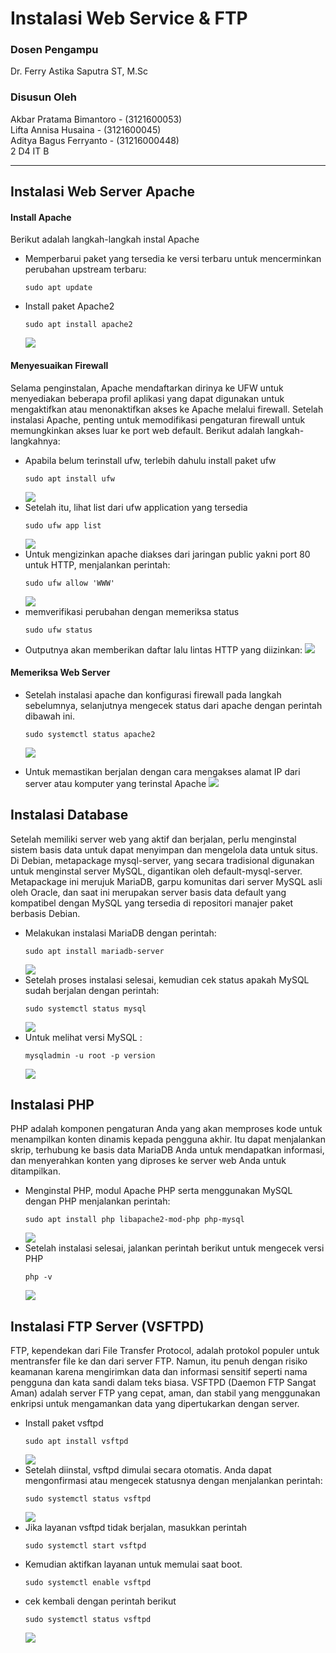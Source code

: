 # Instalasi Web Service & FTP
### Dosen Pengampu
Dr. Ferry Astika Saputra ST, M.Sc
### Disusun Oleh
Akbar Pratama Bimantoro - (3121600053)<br>
Lifta Annisa Husaina - (3121600045)<br>
Aditya Bagus Ferryanto - (31216000448)<br>
2 D4 IT B

---

## Instalasi Web Server Apache
#### Install Apache
Berikut adalah langkah-langkah instal Apache
- Memperbarui paket yang tersedia ke versi terbaru untuk mencerminkan perubahan upstream terbaru:
    ```
    sudo apt update
    ```
- Install paket Apache2
    ```
    sudo apt install apache2
    ```
    <img src="./images/install apache.png">
#### Menyesuaikan Firewall
Selama penginstalan, Apache mendaftarkan dirinya ke UFW untuk menyediakan beberapa profil aplikasi yang dapat digunakan untuk mengaktifkan atau menonaktifkan akses ke Apache melalui firewall. Setelah instalasi Apache, penting untuk memodifikasi pengaturan firewall untuk memungkinkan akses luar ke port web default. Berikut adalah langkah-langkahnya:
- Apabila belum terinstall ufw, terlebih dahulu install paket ufw
    ```
    sudo apt install ufw
    ```
    <img src="./images/install ufw.png">
- Setelah itu, lihat list dari ufw application yang tersedia
    ```
    sudo ufw app list
    ```
    <img src="./gambar/ufw_app_list.JPG">
- Untuk mengizinkan apache diakses dari jaringan public yakni port 80 untuk HTTP, menjalankan perintah:
    ```
    sudo ufw allow 'WWW'
    ```
    <img src="./images/allow www.png">
-  memverifikasi perubahan dengan memeriksa status
    ```
    sudo ufw status
    ```
- Outputnya akan memberikan daftar lalu lintas HTTP yang diizinkan:
    <img src="./gambar/ufw_app_list.JPG">
#### Memeriksa Web Server

- Setelah instalasi apache dan konfigurasi firewall pada langkah sebelumnya, selanjutnya mengecek status dari apache dengan perintah dibawah ini.
    ```
    sudo systemctl status apache2
    ```
    
    <img src="./gambar/check_apache_installation.JPG">

- Untuk memastikan berjalan dengan cara mengakses alamat IP dari server atau komputer yang terinstal Apache
    <img src="./images/periksa apache.png">

## Instalasi Database
Setelah memiliki server web yang aktif dan berjalan, perlu menginstal sistem basis data untuk dapat menyimpan dan mengelola data untuk situs. Di Debian, metapackage mysql-server, yang secara tradisional digunakan untuk menginstal server MySQL, digantikan oleh default-mysql-server. Metapackage ini merujuk MariaDB, garpu komunitas dari server MySQL asli oleh Oracle, dan saat ini merupakan server basis data default yang kompatibel dengan MySQL yang tersedia di repositori manajer paket berbasis Debian.

- Melakukan instalasi MariaDB dengan perintah:
    ```
    sudo apt install mariadb-server
    ```
    <img src="./images/install database.png">
- Setelah proses instalasi selesai, kemudian cek status apakah MySQL sudah berjalan dengan perintah:
    ```
    sudo systemctl status mysql
    ```
    <img src="./images/status database.png">
- Untuk melihat versi MySQL :
    ```
    mysqladmin -u root -p version
    ```
    <img src="./gambar/mysql_version.JPG">

## Instalasi PHP
PHP adalah komponen pengaturan Anda yang akan memproses kode untuk menampilkan konten dinamis kepada pengguna akhir. Itu dapat menjalankan skrip, terhubung ke basis data MariaDB Anda untuk mendapatkan informasi, dan menyerahkan konten yang diproses ke server web Anda untuk ditampilkan.
- Menginstal PHP, modul Apache PHP serta menggunakan MySQL dengan PHP menjalankan perintah:
    ```
    sudo apt install php libapache2-mod-php php-mysql
    ```
    <img src="./images/install php.png">
- Setelah instalasi selesai, jalankan perintah berikut untuk mengecek versi PHP
    ```
    php -v
    ```
    <img src="./images/cek versi php.png">

## Instalasi FTP Server (VSFTPD)
FTP, kependekan dari File Transfer Protocol, adalah protokol populer untuk mentransfer file ke dan dari server FTP. Namun, itu penuh dengan risiko keamanan karena mengirimkan data dan informasi sensitif seperti nama pengguna dan kata sandi dalam teks biasa. VSFTPD (Daemon FTP Sangat Aman) adalah server FTP yang cepat, aman, dan stabil yang menggunakan enkripsi untuk mengamankan data yang dipertukarkan dengan server.
- Install paket vsftpd
    ```
    sudo apt install vsftpd
    ```
    <img src="./images/install vsftpd.png">
 -  Setelah diinstal, vsftpd dimulai secara otomatis. Anda dapat mengonfirmasi atau mengecek statusnya dengan menjalankan perintah:
    ```
    sudo systemctl status vsftpd
    ```
    <img src="./images/status vsftpd.png">
- Jika layanan vsftpd tidak berjalan, masukkan perintah
    ```
    sudo systemctl start vsftpd
    ```
- Kemudian aktifkan layanan untuk memulai saat boot.
    ```
    sudo systemctl enable vsftpd
    ```
- cek kembali dengan perintah berikut 
     ```
    sudo systemctl status vsftpd
    ```
    <img src="./images/status vsftpd.png">
